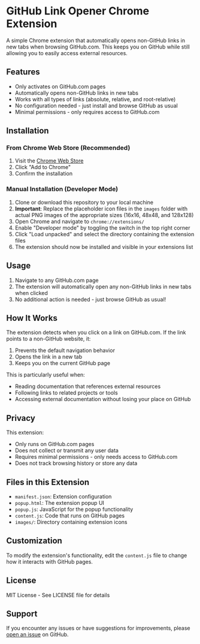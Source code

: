 # GitHub Link Opener Chrome Extension

A simple Chrome extension that automatically opens non-GitHub links in new tabs when browsing GitHub.com. This keeps you on GitHub while still allowing you to easily access external resources.

## Features

- Only activates on GitHub.com pages
- Automatically opens non-GitHub links in new tabs
- Works with all types of links (absolute, relative, and root-relative)
- No configuration needed - just install and browse GitHub as usual
- Minimal permissions - only requires access to GitHub.com

## Installation

### From Chrome Web Store (Recommended)

1. Visit the [Chrome Web Store](https://chrome.google.com/webstore/detail/github-link-opener/your-extension-id)
2. Click "Add to Chrome"
3. Confirm the installation

### Manual Installation (Developer Mode)

1. Clone or download this repository to your local machine
2. **Important**: Replace the placeholder icon files in the `images` folder with actual PNG images of the appropriate sizes (16x16, 48x48, and 128x128)
3. Open Chrome and navigate to `chrome://extensions/`
4. Enable "Developer mode" by toggling the switch in the top right corner
5. Click "Load unpacked" and select the directory containing the extension files
6. The extension should now be installed and visible in your extensions list

## Usage

1. Navigate to any GitHub.com page
2. The extension will automatically open any non-GitHub links in new tabs when clicked
3. No additional action is needed - just browse GitHub as usual!

## How It Works

The extension detects when you click on a link on GitHub.com. If the link points to a non-GitHub website, it:

1. Prevents the default navigation behavior
2. Opens the link in a new tab
3. Keeps you on the current GitHub page

This is particularly useful when:

- Reading documentation that references external resources
- Following links to related projects or tools
- Accessing external documentation without losing your place on GitHub

## Privacy

This extension:

- Only runs on GitHub.com pages
- Does not collect or transmit any user data
- Requires minimal permissions - only needs access to GitHub.com
- Does not track browsing history or store any data

## Files in this Extension

- `manifest.json`: Extension configuration
- `popup.html`: The extension popup UI
- `popup.js`: JavaScript for the popup functionality
- `content.js`: Code that runs on GitHub pages
- `images/`: Directory containing extension icons

## Customization

To modify the extension's functionality, edit the `content.js` file to change how it interacts with GitHub pages.

## License

MIT License - See LICENSE file for details

## Support

If you encounter any issues or have suggestions for improvements, please [open an issue](https://github.com/JuluruAkhil/github-link-opener/issues) on GitHub.
